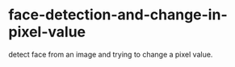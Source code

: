 # face-detection-and-change-in-pixel-value
detect face from an image and trying to change a pixel value.
